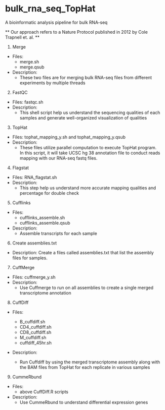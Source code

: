 # bulk_rna_seq_TopHat

A bioinformatic analysis pipeline for bulk RNA-seq

** Our approach refers to a Nature Protocol published in 2012 by Cole Trapnell et. al. **

1. Merge

- Files:
  - merge.sh
  - merge.qsub
- Description:
  - These two files are for merging bulk RNA-seq files from different experiments by multiple threads

2. FastQC

- Files: fastqc.sh
- Description:
  - This shell script help us understand the sequencing qualities of each samples and generate well-organized visualization of qualities

3. TopHat

- Files: tophat_mapping_y.sh and tophat_mapping_y.qsub
- Description:
  - These files utilize parallel computation to execute TopHat program. In this script, it will take UCSC hg 38 annotation file to conduct reads mapping with our RNA-seq fastq files.

4. Flagstat
- Files: RNA_flagstat.sh
- Description:
  - This step help us understand more accurate mapping qualities and percentage for double check
  
5. Cufflinks
- Files:
  - cufflinks_assemble.sh
  - cufflinks_assemble.qsub
- Description:
  - Assemble transcripts for each sample
  
6. Create assemblies.txt
- Description: Create a files called assemblies.txt that list the assembly files for samples.

7. CuffMerge
- Files: cuffmerge_y.sh
- Description:
  - Use Cuffmerge to run on all assemblies to create a single merged transcriptome annotation

8. CuffDiff
- Files:
  - B_cuffdiff.sh
  - CD4_cuffdiff.sh
  - CD8_cuffdiff.sh
  - M_cuffdiff.sh
  - cuffdiff_45hr.sh

- Description:
  - Run Cuffdiff by using the merged transcriptome assembly along with the BAM files from TopHat for each replicate in various samples

9. CummeRbund
- Files:
  - above CuffDiff.R scripts
- Description:
  - Use CummeRbund to understand differential expression genes

